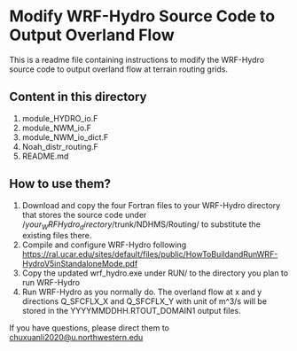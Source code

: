 # Modify WRF-Hydro Source Code to Output Overland Flow

This is a readme file containing instructions to modify the WRF-Hydro source code to output overland flow at terrain routing grids.

## Content in this directory
1) module_HYDRO_io.F 
2) module_NWM_io.F 
3) module_NWM_io_dict.F 
4) Noah_distr_routing.F 
5) README.md

## How to use them?
1) Download and copy the four Fortran files to your WRF-Hydro directory that stores the source code under /$your_WRFHydro_directory$/trunk/NDHMS/Routing/
to substitute the existing files there.
2) Compile and configure WRF-Hydro following https://ral.ucar.edu/sites/default/files/public/HowToBuildandRunWRF-HydroV5inStandaloneMode.pdf
3) Copy the updated wrf_hydro.exe under RUN/ to the directory you plan to run WRF-Hydro
4) Run WRF-Hydro as you normally do. The overland flow at x and y directions Q_SFCFLX_X and Q_SFCFLX_Y with unit of m^3/s will be stored in the YYYYMMDDHH.RTOUT_DOMAIN1 output files. 

If you have questions, please direct them to chuxuanli2020@u.northwestern.edu
